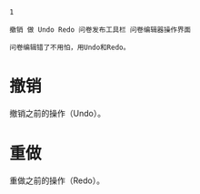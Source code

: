 ```index
1
```
```tag
撤销 做 Undo Redo 问卷发布工具栏 问卷编辑器操作界面
```
```summary
问卷编辑错了不用怕，用Undo和Redo。
```
# 撤销
撤销之前的操作（Undo）。

# 重做
重做之前的操作（Redo）。